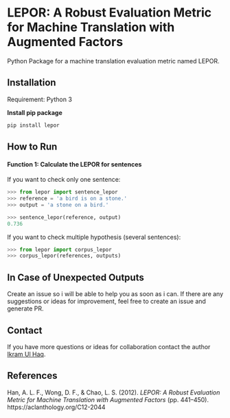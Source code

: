 # LEPOR: A Robust Evaluation Metric for Machine Translation with Augmented Factors
Python Package for a machine translation evaluation metric named LEPOR.

## Installation
Requirement: Python 3

**Install pip package**
```bash
pip install lepor
```
## How to Run
#### Function 1: Calculate the LEPOR for sentences
If you want to check only one sentence:
```python
>>> from lepor import sentence_lepor
>>> reference = 'a bird is on a stone.'
>>> output = 'a stone on a bird.'

>>> sentence_lepor(reference, output)
0.736
```
If you want to check multiple hypothesis (several sentences):
```python
>>> from lepor import corpus_lepor
>>> corpus_lepor(references, outputs)
```
## In Case of Unexpected Outputs
Create an issue so i will be able to help you as soon as i can. If there are any suggestions or ideas for improvement, feel free to create an issue and generate PR.

## Contact
If you have more questions or ideas for collaboration contact the author [Ikram Ul Haq](mailto:ulhaqi12@gmail.com).

## References
<div class="csl-entry">Han, A. L. F., Wong, D. F., &#38; Chao, L. S. (2012). <i>LEPOR: A Robust Evaluation Metric for Machine Translation with Augmented Factors</i> (pp. 441–450). https://aclanthology.org/C12-2044</div>
